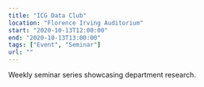 ```yaml
---
title: "ICG Data Club"
location: "Florence Irving Auditorium"
start: "2020-10-13T12:00:00"
end: "2020-10-13T13:00:00"
tags: ["Event", "Seminar"]
url: ""
---
```


Weekly seminar series showcasing department research.

<!-- endexcerpt -->
